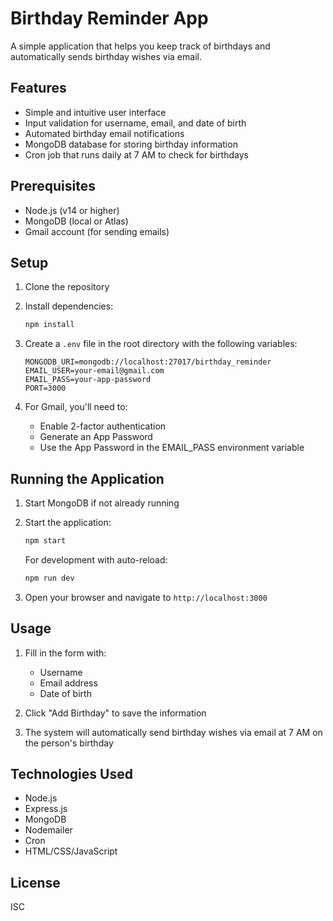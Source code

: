 # Birthday Reminder App

A simple application that helps you keep track of birthdays and automatically sends birthday wishes via email.

## Features

- Simple and intuitive user interface
- Input validation for username, email, and date of birth
- Automated birthday email notifications
- MongoDB database for storing birthday information
- Cron job that runs daily at 7 AM to check for birthdays

## Prerequisites

- Node.js (v14 or higher)
- MongoDB (local or Atlas)
- Gmail account (for sending emails)

## Setup

1. Clone the repository
2. Install dependencies:

   ```bash
   npm install
   ```

3. Create a `.env` file in the root directory with the following variables:

   ```
   MONGODB_URI=mongodb://localhost:27017/birthday_reminder
   EMAIL_USER=your-email@gmail.com
   EMAIL_PASS=your-app-password
   PORT=3000
   ```

4. For Gmail, you'll need to:
   - Enable 2-factor authentication
   - Generate an App Password
   - Use the App Password in the EMAIL_PASS environment variable

## Running the Application

1. Start MongoDB if not already running
2. Start the application:

   ```bash
   npm start
   ```

   For development with auto-reload:

   ```bash
   npm run dev
   ```

3. Open your browser and navigate to `http://localhost:3000`

## Usage

1. Fill in the form with:

   - Username
   - Email address
   - Date of birth

2. Click "Add Birthday" to save the information

3. The system will automatically send birthday wishes via email at 7 AM on the person's birthday

## Technologies Used

- Node.js
- Express.js
- MongoDB
- Nodemailer
- Cron
- HTML/CSS/JavaScript

## License

ISC
